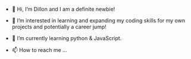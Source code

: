 - 👋 Hi, I’m Dillon and I am a definite newbie!
- 👀 I’m interested in learning and expanding my coding skills for my own projects and potentially a career jump!

- 🌱 I’m currently learning python & JavaScript.

- 📫 How to reach me ...


